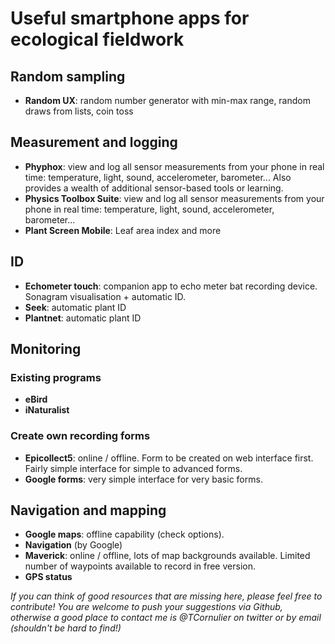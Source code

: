 # Useful smartphone apps for ecological fieldwork

## Random sampling

* **Random UX**: random number generator with min-max range, random draws from lists, coin toss

## Measurement and logging

* **Phyphox**: view and log all sensor measurements from your phone in real time: temperature, light, sound, accelerometer, barometer... Also provides a wealth of additional sensor-based tools or learning.
* **Physics Toolbox Suite**: view and log all sensor measurements from your phone in real time: temperature, light, sound, accelerometer, barometer...
* **Plant Screen Mobile**: Leaf area index and more

## ID

* **Echometer touch**: companion app to echo meter bat recording device. Sonagram visualisation + automatic ID.
* **Seek**: automatic plant ID
* **Plantnet**: automatic plant ID

## Monitoring
### Existing programs

* **eBird**
* **iNaturalist**

### Create own recording forms

* **Epicollect5**: online / offline. Form to be created on web interface first. Fairly simple interface for simple to advanced forms.
* **Google forms**: very simple interface for very basic forms.

## Navigation and mapping

* **Google maps**: offline capability (check options).
* **Navigation** (by Google)
* **Maverick**: online / offline, lots of map backgrounds available. Limited number of waypoints available to record in free version.
* **GPS status**


*If you can think of good resources that are missing here, please feel free to contribute!*
*You are welcome to push your suggestions via Github, otherwise a good place to contact me is @TCornulier on twitter or by email (shouldn't be hard to find!)*
